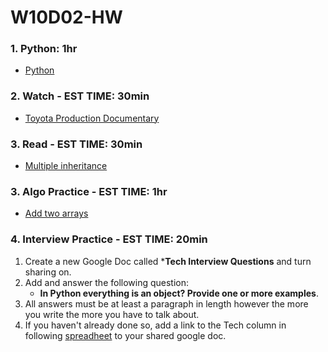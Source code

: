 # W10D02-HW

### 1. Python: 1hr
- [Python](https://git.generalassemb.ly/SEIR-224/W10D01-HW/blob/master/Python-HW.md)

### 2. Watch - EST TIME: 30min
- [Toyota Production Documentary](https://www.youtube.com/watch?v=k4-eJsFdxaU)

### 3. Read - EST TIME: 30min
- [Multiple inheritance](https://en.wikipedia.org/wiki/Multiple_inheritance)

### 3. Algo Practice - EST TIME: 1hr
- [Add two arrays](https://git.generalassemb.ly/SEIR-224/W07D05-HW/blob/master/ALGO.MD)


### 4.  Interview Practice - EST TIME: 20min
1. Create a new Google Doc called ***Tech Interview Questions** and turn sharing on.
2. Add and answer the following question: 
   - **In Python everything is an object? Provide one or more examples**.
3. All answers must be at least a paragraph in length however the more you write the more you have to talk about.
4. If you haven't already done so, add a link to the Tech column in following [spreadheet](https://docs.google.com/spreadsheets/d/1S9-poFULhpext3xjNmuU1g-raZGKkFrODEACrIRFLi0/edit#gid=0) to your shared google doc.
